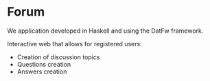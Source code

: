 # Forum

We application developed in Haskell and using the DatFw framework.

Interactive web that allows for registered users:
- Creation of discussion topics
- Questions creation
- Answers creation
